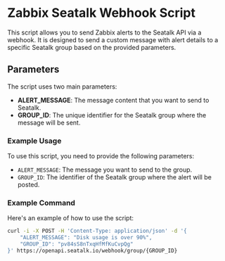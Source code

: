 # Zabbix Seatalk Webhook Script

This script allows you to send Zabbix alerts to the Seatalk API via a webhook. It is designed to send a custom message with alert details to a specific Seatalk group based on the provided parameters.

## Parameters

The script uses two main parameters:

- **ALERT_MESSAGE**: The message content that you want to send to Seatalk.
- **GROUP_ID**: The unique identifier for the Seatalk group where the message will be sent.

### Example Usage

To use this script, you need to provide the following parameters:

- `ALERT_MESSAGE`: The message you want to send to the group.
- `GROUP_ID`: The identifier of the Seatalk group where the alert will be posted.

### Example Command

Here's an example of how to use the script:

```bash
curl -i -X POST -H 'Content-Type: application/json' -d '{
    "ALERT_MESSAGE": "Disk usage is over 90%",
    "GROUP_ID": "pv84sS8nTxqHfMfKuCvpQg"
}' https://openapi.seatalk.io/webhook/group/{GROUP_ID}

